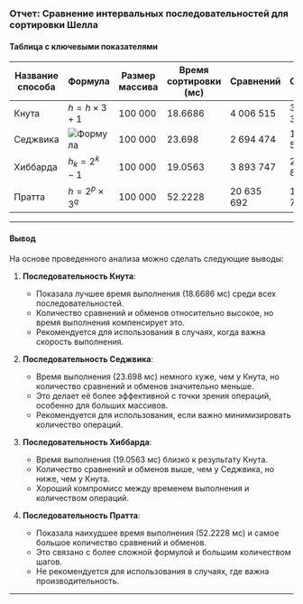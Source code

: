 
### Отчет: Сравнение интервальных последовательностей для сортировки Шелла

#### Таблица с ключевыми показателями

| Название способа | Формула                                                                                                                                                                     | Размер массива | Время сортировки (мс) | Сравнений   | Обменов     |
|------------------|-----------------------------------------------------------------------------------------------------------------------------------------------------------------------------|----------------|-----------------------|-------------|-------------|
| Кнута            | $h = h \times 3 + 1$                                                                                                                                                        | 100 000        | 18.6686               | 4 006 515   | 3 039 369   |
| Седжвика         | ![Формула](https://quicklatex.com/cache3/79/ql_3244b242209769d00e3f5c4ab7dc5f79_l3.png) | 100 000        | 23.698                | 2 694 474   | 1 463 577   |
| Хиббарда         | $h_k = 2^k - 1$                                                                                                                                                             | 100 000        | 19.0563               | 3 893 747   | 2 424 801   |
| Пратта           | $h = 2^p \times 3^q$                                                                                                                                                        | 100 000        | 52.2228               | 20 635 692  | 19 066 763  |

---

#### Вывод

На основе проведенного анализа можно сделать следующие выводы:

1. **Последовательность Кнута**:
    - Показала лучшее время выполнения (18.6686 мс) среди всех последовательностей.
    - Количество сравнений и обменов относительно высокое, но время выполнения компенсирует это.
    - Рекомендуется для использования в случаях, когда важна скорость выполнения.

2. **Последовательность Седжвика**:
    - Время выполнения (23.698 мс) немного хуже, чем у Кнута, но количество сравнений и обменов значительно меньше.
    - Это делает её более эффективной с точки зрения операций, особенно для больших массивов.
    - Рекомендуется для использования, если важно минимизировать количество операций.

3. **Последовательность Хиббарда**:
    - Время выполнения (19.0563 мс) близко к результату Кнута.
    - Количество сравнений и обменов выше, чем у Седжвика, но ниже, чем у Кнута.
    - Хороший компромисс между временем выполнения и количеством операций.

4. **Последовательность Пратта**:
    - Показала наихудшее время выполнения (52.2228 мс) и самое большое количество сравнений и обменов.
    - Это связано с более сложной формулой и большим количеством шагов.
    - Не рекомендуется для использования в случаях, где важна производительность.

---
